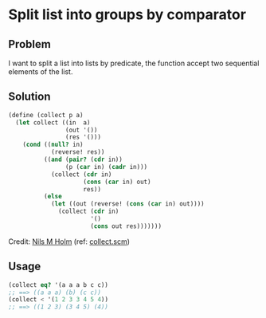 # Split list into groups by comparator

## Problem

I want to split a list into lists by predicate, the function accept two sequential elements of the list.

## Solution

```scheme
(define (collect p a)
  (let collect ((in  a)
                (out '())
                (res '()))
    (cond ((null? in)
            (reverse! res))
          ((and (pair? (cdr in))
                (p (car in) (cadr in)))
            (collect (cdr in)
                     (cons (car in) out)
                     res))
          (else
            (let ((out (reverse! (cons (car in) out))))
              (collect (cdr in)
                       '()
                       (cons out res)))))))
```

Credit: [Nils M Holm](http://t3x.org/) (ref: [collect.scm](http://t3x.org/s9fes/collect.scm.html))


## Usage

```scheme
(collect eq? '(a a a b c c))
;; ==> ((a a a) (b) (c c))
(collect < '(1 2 3 3 4 5 4))
;; ==> ((1 2 3) (3 4 5) (4))
```
